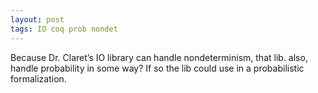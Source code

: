 ```yaml
---
layout: post
tags: IO coq prob nondet
---
```


Because Dr. Claret’s IO library can handle nondeterminism, that lib. also, handle probability in some way? If so the lib could use in a probabilistic formalization.
